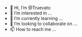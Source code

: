 - 👋 Hi, I’m @Truevato
- 👀 I’m interested in ...
- 🌱 I’m currently learning ...
- 💞️ I’m looking to collaborate on ...
- 📫 How to reach me ...

<!---
Truevato/Truevato is a ✨ special ✨ repository because its `README.md` (this file) appears on your GitHub profile.
You can click the Preview link to take a look at your changes.
--->
